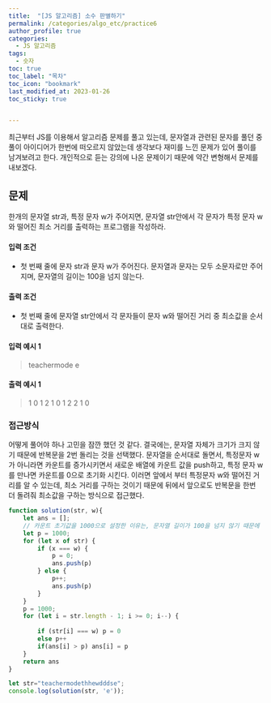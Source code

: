 ```yaml
---
title:  "[JS 알고리즘] 소수 판별하기"
permalink: /categories/algo_etc/practice6
author_profile: true
categories:
  - JS 알고리즘
tags:
  - 숫자
toc: true
toc_label: "목차"
toc_icon: "bookmark"
last_modified_at: 2023-01-26
toc_sticky: true 


---
```


 최근부터 JS를 이용해서 알고리즘 문제를 풀고 있는데, 문자열과 관련된 문자를 풀던 중 풀이 아이디어가 한번에 떠오르지 않았는데 생각보다 재미를 느낀 문제가 있어 풀이를 남겨보려고 한다. 개인적으로 듣는 강의에 나온 문제이기 때문에 약간 변형해서 문제를 내보겠다.

## 문제

한개의 문자열 str과, 특정 문자 w가 주어지면, 문자열 str안에서 각 문자가 특정 문자 w와 떨어진 최소 거리를 출력하는 프로그램을 작성하라.



#### 입력 조건

- 첫 번째 줄에 문자 str과 문자 w가 주어진다. 문자열과 문자는 모두 소문자로만 주어지며, 문자열의 길이는 100을 넘지 않는다.

#### 출력 조건

- 첫 번째 줄에 문자열 str안에서 각 문자들이 문자 w와 떨어진 거리 중 최소값을 순서대로 출력한다.

 

#### 입력 예시 1

> teachermode e

#### 출력 예시 1

> 1 0 1 2 1 0 1 2 2 1 0



### 접근방식

 어떻게 풀어야 하나 고민을 잠깐 했던 것 같다. 결국에는, 문자열 자체가 크기가 크지 않기 때문에 반복문을 2번 돌리는 것을 선택했다. 문자열을 순서대로 돌면서, 특정문자 w가 아니라면 카운트를 증가시키면서 새로운 배열에 카운트 값을 push하고, 특정 문자 w를 만나면 카운트를 0으로 초기화 시킨다. 이러면 앞에서 부터 특정문자 w와 떨어진 거리를 알 수 있는데, 최소 거리를 구하는 것이기 때문에 뒤에서 앞으로도 반복문을 한번 더 돌려줘 최소값을 구하는 방식으로 접근했다.

```js
function solution(str, w){
    let ans = [];
    // 카운트 초기값을 1000으로 설정한 이유는, 문자열 길이가 100을 넘지 않기 때문에 그냥 임의의 큰 값을 정한 것이고, 가장 첫번째 값과 마지막 값은 각각 서로 반대방향의 반복문에서 최소값이 등장하기 때문이다.
    let p = 1000;
    for (let x of str) {
        if (x === w) {
            p = 0;
            ans.push(p)
        } else {
            p++;
            ans.push(p)
        }
    }
    p = 1000;
    for (let i = str.length - 1; i >= 0; i--) {
        
        if (str[i] === w) p = 0
        else p++
        if(ans[i] > p) ans[i] = p
    }
    return ans
}

let str="teachermodethhewdddse";
console.log(solution(str, 'e'));   
```
